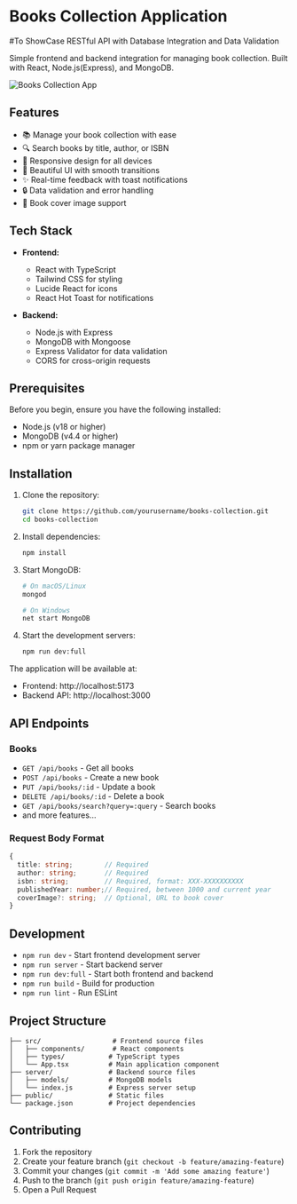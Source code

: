 # Books Collection Application

#To ShowCase RESTful API with Database Integration and Data Validation

Simple frontend and backend integration for managing book collection. Built with React, Node.js(Express), and MongoDB.

![Books Collection App](https://images.unsplash.com/photo-1481627834876-b7833e8f5570?auto=format&fit=crop&q=80&w=228&ixlib=rb-4.0.3)

## Features

- 📚 Manage your book collection with ease
- 🔍 Search books by title, author, or ISBN
- 📱 Responsive design for all devices
- 🎨 Beautiful UI with smooth transitions
- ✨ Real-time feedback with toast notifications
- 🔒 Data validation and error handling
- 📸 Book cover image support

## Tech Stack

- **Frontend:**

  - React with TypeScript
  - Tailwind CSS for styling
  - Lucide React for icons
  - React Hot Toast for notifications

- **Backend:**
  - Node.js with Express
  - MongoDB with Mongoose
  - Express Validator for data validation
  - CORS for cross-origin requests

## Prerequisites

Before you begin, ensure you have the following installed:

- Node.js (v18 or higher)
- MongoDB (v4.4 or higher)
- npm or yarn package manager

## Installation

1. Clone the repository:

   ```bash
   git clone https://github.com/yourusername/books-collection.git
   cd books-collection
   ```

2. Install dependencies:

   ```bash
   npm install
   ```

3. Start MongoDB:

   ```bash
   # On macOS/Linux
   mongod

   # On Windows
   net start MongoDB
   ```

4. Start the development servers:
   ```bash
   npm run dev:full
   ```

The application will be available at:

- Frontend: http://localhost:5173
- Backend API: http://localhost:3000

## API Endpoints

### Books

- `GET /api/books` - Get all books
- `POST /api/books` - Create a new book
- `PUT /api/books/:id` - Update a book
- `DELETE /api/books/:id` - Delete a book
- `GET /api/books/search?query=:query` - Search books
- and more features...

### Request Body Format

```typescript
{
  title: string;        // Required
  author: string;       // Required
  isbn: string;         // Required, format: XXX-XXXXXXXXXX
  publishedYear: number;// Required, between 1000 and current year
  coverImage?: string;  // Optional, URL to book cover
}
```

## Development

- `npm run dev` - Start frontend development server
- `npm run server` - Start backend server
- `npm run dev:full` - Start both frontend and backend
- `npm run build` - Build for production
- `npm run lint` - Run ESLint

## Project Structure

```
├── src/                  # Frontend source files
│   ├── components/       # React components
│   ├── types/           # TypeScript types
│   └── App.tsx          # Main application component
├── server/              # Backend source files
│   ├── models/          # MongoDB models
│   └── index.js         # Express server setup
├── public/              # Static files
└── package.json         # Project dependencies
```

## Contributing

1. Fork the repository
2. Create your feature branch (`git checkout -b feature/amazing-feature`)
3. Commit your changes (`git commit -m 'Add some amazing feature'`)
4. Push to the branch (`git push origin feature/amazing-feature`)
5. Open a Pull Request
